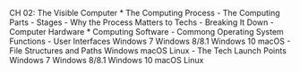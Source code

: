 CH 02: The Visible Computer
    * The Computing Process
        - The Computing Parts
        - Stages
        - Why the Process Matters to Techs
        - Breaking It Down
        - Computer Hardware
    * Computing Software
        - Commong Operating System Functions
        - User Interfaces
          Windows 7
          Windows 8/8.1
          Windows 10
          macOS
        - File Structures and Paths
          Windows
          macOS
          Linux
        - The Tech Launch Points
          Windows 7
          Windows 8/8.1
          Windows 10
          macOS
          Linux
          